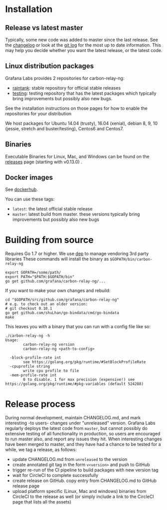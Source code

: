 # Installation

## Release vs latest master

Typically, some new code was added to master since the last release.
See the [changelog](https://github.com/grafana/carbon-relay-ng/blob/master/CHANGELOG.md) or look at the [git log](https://github.com/grafana/carbon-relay-ng/commits/master) for the most up to date information.
This may help you decide whether you want the latest release, or the latest code.

## Linux distribution packages

Grafana Labs provides 2 repositories for carbon-relay-ng:

* [raintank](https://packagecloud.io/raintank/raintank): stable repository for official stable releases
* [testing](https://packagecloud.io/raintank/testing): testing repository that has the latest packages which typically bring improvements but possibly also new bugs.

See the installation instructions on those pages for how to enable the repositories for your distribution

We host packages for Ubuntu 14.04 (trusty), 16.04 (xenial), debian 8, 9, 10 (jessie, stretch and buster/testing), Centos6 and Centos7.

## Binaries

Executable Binaries for Linux, Mac, and Windows can be found on the [releases](https://github.com/grafana/carbon-relay-ng/releases) page (starting with v0.13.0) .

## Docker images

See [dockerhub](https://hub.docker.com/r/grafana/carbon-relay-ng/).

You can use these tags:

* `latest`: the latest official stable release
* `master`: latest build from master. these versions typically bring improvements but possibly also new bugs


# Building from source

Requires Go 1.7 or higher.
We use [dep](https://golang.github.io/dep/) to manage vendoring 3rd party libraries
These commands will install the binary as `$GOPATH/bin/carbon-relay-ng`

    export GOPATH=/some/path/
    export PATH="$PATH:$GOPATH/bin"
    go get github.com/grafana/carbon-relay-ng/...

If you want to make your own changes and rebuild:

    cd "$GOPATH/src/github.com/grafana/carbon-relay-ng"
    # e.g. to check out an older version:
    # git checkout 0.10.1
    go get github.com/shuLhan/go-bindata/cmd/go-bindata
    make


This leaves you with a binary that you can run with a config file like so:

```
./carbon-relay-ng -h
Usage:
        carbon-relay-ng version
        carbon-relay-ng <path-to-config>
	
  -block-profile-rate int
    	see https://golang.org/pkg/runtime/#SetBlockProfileRate
  -cpuprofile string
    	write cpu profile to file
  -mem-profile-rate int
    	0 to disable. 1 for max precision (expensive!) see https://golang.org/pkg/runtime/#pkg-variables (default 524288)
```


# Release process

During normal development, maintain CHANGELOG.md, and mark interesting -to users- changes under "unreleased" version.
Grafana Labs regularly deploys the latest code from `master`, but cannot possibly do extensive testing of all functionality in production, so users are encouraged to run master also, and report any issues they hit.
When interesting changes have been merged to master, and they have had a chance to be tested for a while, we tag a release, as follows:

* update CHANGELOG.md from `unreleased` to the version
* create annotated git tag in the form `v<version>` and push to GitHub
* trigger re-run of the CI pipeline to build packages with new version tag
* wait for CircleCI to complete successfully
* create release on GitHub. copy entry from CHANGELOG.md to GitHub release page
* upload platform specific (Linux, Mac and windows) binaries from CircleCI to the release as well (or simply include a link to the CircleCI page that lists all the assets)
